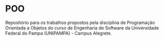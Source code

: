 # POO
Repositório para os trabalhos propostos pela disciplina de Programação Orientada a Objetos do curso de Engenharia de Software da Universidade Federal do Pampa (UNIPAMPA) - Campus Alegrete.
